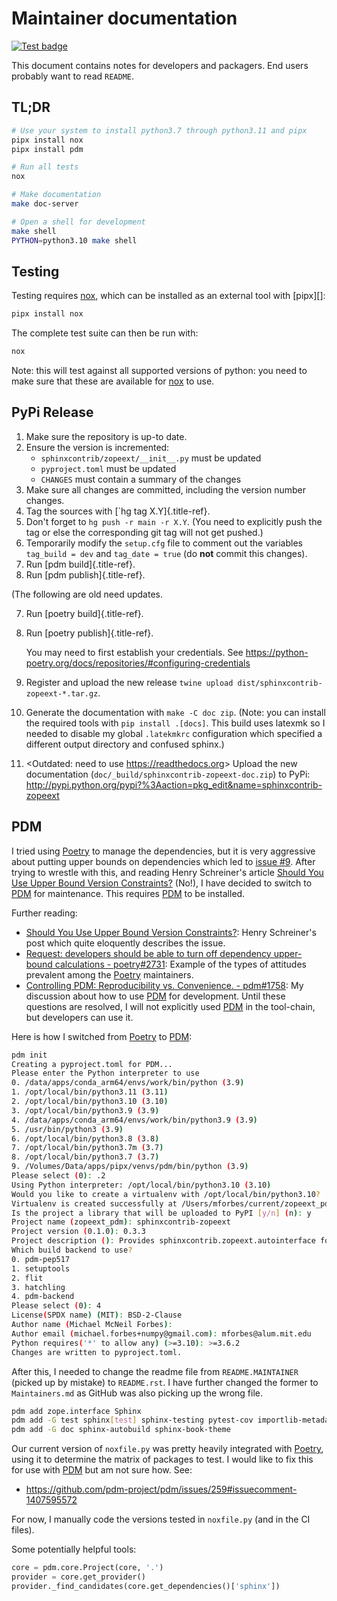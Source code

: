 # Maintainer documentation

[![Test badge][]][GitHub Tests Workflow]

[Test badge]: <https://github.com/sphinx-contrib/zopeext/actions/workflows/tests.yaml/badge.svg>
[GitHub Tests Workflow]: <https://github.com/sphinx-contrib/zopeext/actions/workflows/tests.yaml>

This document contains notes for developers and packagers. End users probably want to
read `README`. 

## TL;DR

```bash
# Use your system to install python3.7 through python3.11 and pipx
pipx install nox
pipx install pdm

# Run all tests
nox

# Make documentation
make doc-server

# Open a shell for development
make shell
PYTHON=python3.10 make shell
```

## Testing

Testing requires [nox][], which can be installed as an external tool with [pipx][]:

```bash
pipx install nox
```

The complete test suite can then be run with:

```bash
nox
```

Note: this will test against all supported versions of python: you need to make sure
that these are available for [nox][] to use.

## PyPi Release

1.  Make sure the repository is up-to date.
2.  Ensure the version is incremented:
    -   `sphinxcontrib/zopeext/__init__.py` must be updated
    -   `pyproject.toml` must be updated
    -   `CHANGES` must contain a summary of the changes
3.  Make sure all changes are committed, including the version number
    changes.
4.  Tag the sources with [\`hg tag X.Y]{.title-ref}.
5.  Don\'t forget to `hg push -r main -r X.Y`. (You need to explicitly
    push the tag or else the corresponding git tag will not get pushed.)
6.  Temporarily modify the `setup.cfg` file to comment out the variables
    `tag_build = dev` and `tag_date = true` (do **not** commit this
    changes).
7.  Run [pdm build]{.title-ref}.
8.  Run [pdm publish]{.title-ref}.

(The following are old need updates.

7.  Run [poetry build]{.title-ref}.

8.  Run [poetry publish]{.title-ref}.

    You may need to first establish your credentials. See
    <https://python-poetry.org/docs/repositories/#configuring-credentials>

9.  Register and upload the new release
    `twine upload dist/sphinxcontrib-zopeext-*.tar.gz`.

10. Generate the documentation with `make -C doc zip`. (Note: you can
    install the required tools with `pip install .[docs]`. This build
    uses latexmk so I needed to disable my global `.latekmkrc`
    configuration which specified a different output directory and
    confused sphinx.)

11. \<Outdated: need to use <https://readthedocs.org>\> Upload the new
    documentation (`doc/_build/sphinxcontrib-zopeext-doc.zip`) to PyPi:
    <http://pypi.python.org/pypi?%3Aaction=pkg_edit&name=sphinxcontrib-zopeext>

## PDM

I tried using [Poetry][] to manage the dependencies, but it is very aggressive about
putting upper bounds on dependencies which led to [issue #9][].  After trying to wrestle
with this, and reading Henry Schreiner's article [Should You Use Upper Bound Version
Constraints?][] (No!), I have decided to switch to [PDM][] for maintenance.  This
requires [PDM][] to be installed.

Further reading:

* [Should You Use Upper Bound Version Constraints?][]: Henry Schreiner's post which
  quite eloquently describes the issue.
* [Request: developers should be able to turn off dependency upper-bound calculations -
  poetry#2731](https://github.com/python-poetry/poetry/issues/2731): Example of the
  types of attitudes prevalent among the [Poetry][] maintainers.
* [Controlling PDM: Reproducibility vs. Convenience. -
  pdm#1758](https://github.com/pdm-project/pdm/discussions/1758): My discussion about
  how to use [PDM][] for development.  Until these questions are resolved, I will not
  explicitly used [PDM][] in the tool-chain, but developers can use it.
   
Here is how I switched from [Poetry][] to [PDM][]:

```bash
pdm init
Creating a pyproject.toml for PDM...
Please enter the Python interpreter to use
0. /data/apps/conda_arm64/envs/work/bin/python (3.9)
1. /opt/local/bin/python3.11 (3.11)
2. /opt/local/bin/python3.10 (3.10)
3. /opt/local/bin/python3.9 (3.9)
4. /data/apps/conda_arm64/envs/work/bin/python3.9 (3.9)
5. /usr/bin/python3 (3.9)
6. /opt/local/bin/python3.8 (3.8)
7. /opt/local/bin/python3.7m (3.7)
8. /opt/local/bin/python3.7 (3.7)
9. /Volumes/Data/apps/pipx/venvs/pdm/bin/python (3.9)
Please select (0): .2   
Using Python interpreter: /opt/local/bin/python3.10 (3.10)
Would you like to create a virtualenv with /opt/local/bin/python3.10? [y/n] (y): y
Virtualenv is created successfully at /Users/mforbes/current/zopeext_pdm/.venv
Is the project a library that will be uploaded to PyPI [y/n] (n): y
Project name (zopeext_pdm): sphinxcontrib-zopeext
Project version (0.1.0): 0.3.3
Project description (): Provides sphinxcontrib.zopeext.autointerface for documenting Zope interfaces.
Which build backend to use?
0. pdm-pep517
1. setuptools
2. flit
3. hatchling
4. pdm-backend
Please select (0): 4
License(SPDX name) (MIT): BSD-2-Clause
Author name (Michael McNeil Forbes): 
Author email (michael.forbes+numpy@gmail.com): mforbes@alum.mit.edu
Python requires('*' to allow any) (>=3.10): >=3.6.2
Changes are written to pyproject.toml.
```

After this, I needed to change the readme file from `README.MAINTAINER` (picked up by
mistake) to `README.rst`.   I have further changed the former to `Maintainers.md` as
GitHub was also picking up the wrong file.

```bash
pdm add zope.interface Sphinx
pdm add -G test sphinx[test] sphinx-testing pytest-cov importlib-metadata
pdm add -G doc sphinx-autobuild sphinx-book-theme
```

Our current version of `noxfile.py` was pretty heavily integrated with [Poetry][], using
it to determine the matrix of packages to test. I would like to fix this for use with
[PDM][] but am not sure how.  See:

* <https://github.com/pdm-project/pdm/issues/259#issuecomment-1407595572>

For now, I manually code the versions tested in `noxfile.py` (and in the CI files).

Some potentially helpful tools:

```python
core = pdm.core.Project(core, '.')
provider = core.get_provider()
provider._find_candidates(core.get_dependencies()['sphinx'])
```

[nox]: <https://nox.thea.codes/en/stable/config.html>
[pdm]: <https://pdm.fming.dev/latest/>
[poetry]: <https://python-poetry.org/>
[nox-poetry]: <https://github.com/cjolowicz/nox-poetry>
[issue #7]: <https://github.com/sphinx-contrib/zopeext/issues/7>
[issue #9]: <https://github.com/sphinx-contrib/zopeext/issues/9>
[Should You Use Upper Bound Version Constraints?]: 
  <https://iscinumpy.dev/post/bound-version-constraints/>

